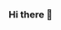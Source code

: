 ### Hi there 👋

<!--
**Jarvis0p/Jarvis0p** is a ✨ _special_ ✨ repository because its `README.md` (this file) appears on your GitHub profile.

Here are some ideas to get you started:

- 🔭 Ethical Hacker
- 🌱 Bug Bounty
- 👯 Penetration Testing
- 🤔 tryhackme
- 💬 Ask me about ...
- 📫 How to reach me: ...
- 😄 Pronouns: ...
- ⚡ Fun fact: ...
-->
